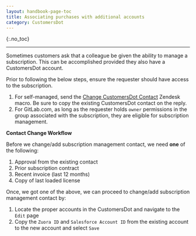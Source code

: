 ```yaml
---
layout: handbook-page-toc
title: Associating purchases with additional accounts
category: CustomersDot
---
```


{:.no_toc}

----

Sometimes customers ask that a colleague be given the ability to manage a
subscription. This can be accomplished provided they also have a CustomersDot
account.

Prior to following the below steps, ensure the requester should have access to
the subscription.

1. For self-managed, send the [Change CustomersDot Contact](https://gitlab.zendesk.com/agent/admin/macros/360028045239)
   Zendesk macro. Be sure to copy the existing CustomersDot contact on the reply.
1. For GitLab.com, as long as the requester holds `owner` permissions in the
   group associated with the subscription, they are eligible for subscription
   management.

**Contact Change Workflow**

Before we change/add subscription management contact, we need **one** of the following:

1. Approval from the existing contact
1. Prior subscription contract
1. Recent invoice (last 12 months)
1. Copy of last loaded license

Once, we got one of the above, we can proceed to change/add subscription management contact by:

1. Locate the proper accounts in the CustomersDot and navigate to the `Edit` page
1. Copy the `Zuora ID` and `Salesforce Account ID` from the existing account to the new account and select `Save`
